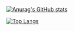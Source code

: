 [![Anurag's GitHub stats](https://github-readme-stats.vercel.app/api?username=hesiwei0825&count_private=true&show_icons=true&theme=radical)](https://github.com/anuraghazra/github-readme-stats)

[![Top Langs](https://github-readme-stats.vercel.app/api/top-langs/?username=hesiwei0825&count_private=true&show_icons=true&theme=radical)](https://github.com/anuraghazra/github-readme-stats)
